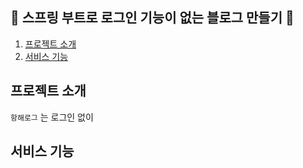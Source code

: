 🤘 스프링 부트로 로그인 기능이 없는 블로그 만들기 🤘
 ------------------------------------

1. [프로젝트 소개](#프로젝트-소개)
2. [서비스 기능](#서비스-기능)

## 프로젝트 소개
```항해로그``` 는 로그인 없이

## 서비스 기능